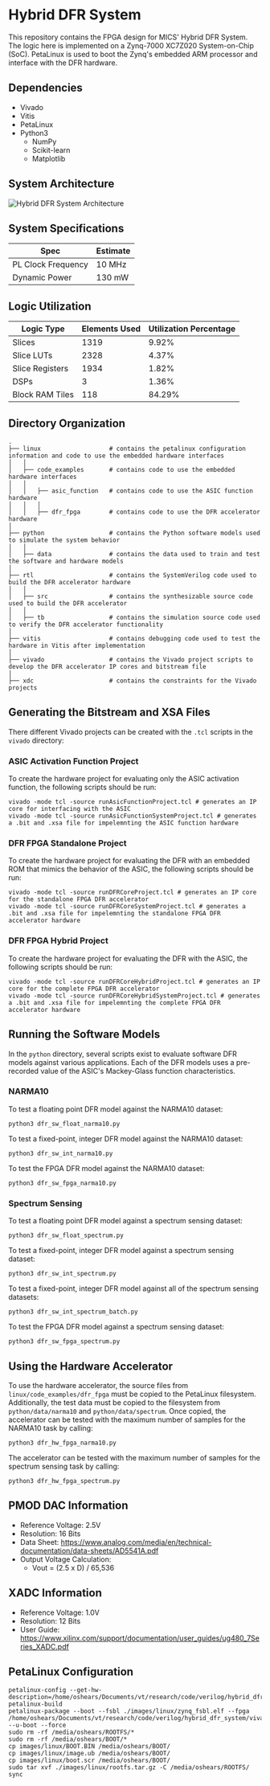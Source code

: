 # Hybrid DFR System
This repository contains the FPGA design for MICS' Hybrid DFR System. 
The logic here is implemented on a Zynq-7000 XC7Z020 System-on-Chip (SoC).
PetaLinux is used to boot the Zynq's embedded ARM processor and interface with the DFR hardware.

## Dependencies
- Vivado
- Vitis
- PetaLinux
- Python3
    - NumPy
    - Scikit-learn
    - Matplotlib

## System Architecture
![Hybrid DFR System Architecture](./misc/images/hybrid_dfr_system.png)

## System Specifications
| Spec | Estimate
| --------------- | ------------- |
| PL Clock Frequency |   10 MHz          |
| Dynamic Power      |   130 mW     |


## Logic Utilization


| Logic Type | Elements Used | Utilization Percentage
| --------------- | --------------- | --------------- |
| Slices          |   1319          | 9.92%
| Slice LUTs      |   2328          | 4.37%
| Slice Registers |   1934          | 1.82%
| DSPs            |   3             | 1.36%
| Block RAM Tiles |   118           | 84.29%


## Directory Organization
```
.
├── linux                   # contains the petalinux configuration information and code to use the embedded hardware interfaces
│   │
│   ├── code_examples       # contains code to use the embedded hardware interfaces
│   │
│   │   ├── asic_function   # contains code to use the ASIC function hardware
│   │   │
│   │   ├── dfr_fpga        # contains code to use the DFR accelerator hardware
│   
├── python                  # contains the Python software models used to simulate the system behavior
│   │
│   ├── data                # contains the data used to train and test the software and hardware models
│   
├── rtl                     # contains the SystemVerilog code used to build the DFR accelerator hardware
│   │
│   ├── src                 # contains the synthesizable source code used to build the DFR accelerator
│   │
│   ├── tb                  # contains the simulation source code used to verify the DFR accelerator functionality
│   
├── vitis                   # contains debugging code used to test the hardware in Vitis after implementation
│ 
├── vivado                  # contains the Vivado project scripts to develop the DFR accelerator IP cores and bitstream file
│ 
├── xdc                     # contains the constraints for the Vivado projects
```

## Generating the Bitstream and XSA Files
There different Vivado projects can be created with the `.tcl` scripts in the `vivado` directory:

### ASIC Activation Function Project
To create the hardware project for evaluating only the ASIC activation function, the following scripts should be run:
```
vivado -mode tcl -source runAsicFunctionProject.tcl # generates an IP core for interfacing with the ASIC
vivado -mode tcl -source runAsicFunctionSystemProject.tcl # generates a .bit and .xsa file for impelemnting the ASIC function hardware
```

### DFR FPGA Standalone Project
To create the hardware project for evaluating the DFR with an embedded ROM that mimics the behavior of the ASIC, the following scripts should be run:
```
vivado -mode tcl -source runDFRCoreProject.tcl # generates an IP core for the standalone FPGA DFR accelerator
vivado -mode tcl -source runDFRCoreSystemProject.tcl # generates a .bit and .xsa file for impelemnting the standalone FPGA DFR accelerator hardware
```

### DFR FPGA Hybrid Project
To create the hardware project for evaluating the DFR with the ASIC, the following scripts should be run:
```
vivado -mode tcl -source runDFRCoreHybridProject.tcl # generates an IP core for the complete FPGA DFR accelerator
vivado -mode tcl -source runDFRCoreHybridSystemProject.tcl # generates a .bit and .xsa file for impelemnting the complete FPGA DFR accelerator hardware
```

## Running the Software Models
In the `python` directory, several scripts exist to evaluate software DFR models against various applications. 
Each of the DFR models uses a pre-recorded value of the ASIC's Mackey-Glass function characteristics.

### NARMA10
To test a floating point DFR model against the NARMA10 dataset:
```
python3 dfr_sw_float_narma10.py
```
To test a fixed-point, integer DFR model against the NARMA10 dataset:
```
python3 dfr_sw_int_narma10.py
```
To test the FPGA DFR model against the NARMA10 dataset:
```
python3 dfr_sw_fpga_narma10.py
```

### Spectrum Sensing
To test a floating point DFR model against a spectrum sensing dataset:
```
python3 dfr_sw_float_spectrum.py
```
To test a fixed-point, integer DFR model against a spectrum sensing dataset:
```
python3 dfr_sw_int_spectrum.py
```
To test a fixed-point, integer DFR model against all of the spectrum sensing datasets:
```
python3 dfr_sw_int_spectrum_batch.py
```
To test the FPGA DFR model against a spectrum sensing dataset:
```
python3 dfr_sw_fpga_spectrum.py
```

## Using the Hardware Accelerator
To use the hardware accelerator, the source files from `linux/code_examples/dfr_fpga` must be copied to the PetaLinux filesystem.
Additionally, the test data must be copied to the filesystem from `python/data/narma10` and `python/data/spectrum`.
Once copied, the accelerator can be tested with the maximum number of samples for the NARMA10 task by calling:
```
python3 dfr_hw_fpga_narma10.py
```
The accelerator can be tested with the maximum number of samples for the spectrum sensing task by calling:
```
python3 dfr_hw_fpga_spectrum.py
```
## PMOD DAC Information
- Reference Voltage: 2.5V
- Resolution: 16 Bits
- Data Sheet: https://www.analog.com/media/en/technical-documentation/data-sheets/AD5541A.pdf
- Output Voltage Calculation:
    - Vout = (2.5 x D) / 65,536 


## XADC Information
- Reference Voltage: 1.0V
- Resolution: 12 Bits
- User Guide: https://www.xilinx.com/support/documentation/user_guides/ug480_7Series_XADC.pdf

## PetaLinux Configuration
```
petalinux-config --get-hw-description=/home/oshears/Documents/vt/research/code/verilog/hybrid_dfr_system/vivado/dfr_core_hybrid_system_project/dfr_core_hybrid_system_wrapper.xsa
petalinux-build
petalinux-package --boot --fsbl ./images/linux/zynq_fsbl.elf --fpga /home/oshears/Documents/vt/research/code/verilog/hybrid_dfr_system/vivado/dfr_core_hybrid_system_project/dfr_core_hybrid_system_project.runs/impl_1/dfr_core_hybrid_system_wrapper.bit --u-boot --force
sudo rm -rf /media/oshears/ROOTFS/*
sudo rm -rf /media/oshears/BOOT/*
cp images/linux/BOOT.BIN /media/oshears/BOOT/
cp images/linux/image.ub /media/oshears/BOOT/
cp images/linux/boot.scr /media/oshears/BOOT/
sudo tar xvf ./images/linux/rootfs.tar.gz -C /media/oshears/ROOTFS/
sync
```